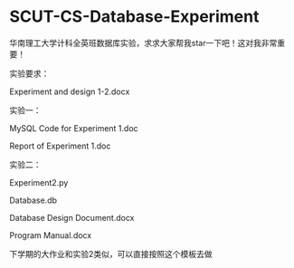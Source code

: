 # SCUT-CS-Database-Experiment
华南理工大学计科全英班数据库实验，求求大家帮我star一下吧！这对我非常重要！

实验要求：

  Experiment and design 1-2.docx

实验一：

  MySQL Code for Experiment 1.doc
  
  Report of Experiment 1.doc
  
实验二：

  Experiment2.py
  
  Database.db
  
  Database Design Document.docx
  
  Program Manual.docx

下学期的大作业和实验2类似，可以直接按照这个模板去做
